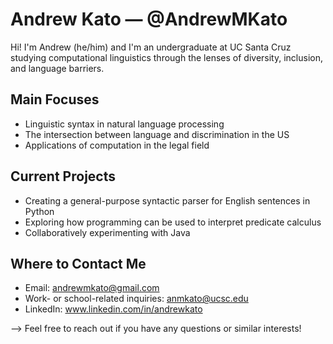 # Andrew Kato — @AndrewMKato

Hi! I'm Andrew (he/him) and I'm an undergraduate at UC Santa Cruz studying computational linguistics through the lenses of diversity, inclusion, and language barriers.

## Main Focuses

- Linguistic syntax in natural language processing
- The intersection between language and discrimination in the US
- Applications of computation in the legal field

## Current Projects

- Creating a general-purpose syntactic parser for English sentences in Python
- Exploring how programming can be used to interpret predicate calculus 
- Collaboratively experimenting with Java

## Where to Contact Me

- Email: andrewmkato@gmail.com
- Work- or school-related inquiries: anmkato@ucsc.edu
- LinkedIn: www.linkedin.com/in/andrewkato

--> Feel free to reach out if you have any questions or similar interests!
